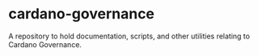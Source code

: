 # cardano-governance
A repository to hold documentation, scripts, and other utilities relating to Cardano Governance.

